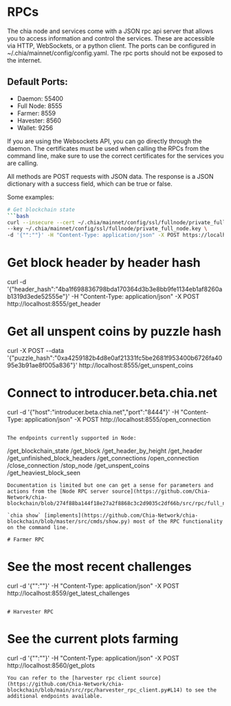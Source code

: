 # RPCs
The chia node and services come with a JSON rpc api server that allows you to access information and control the services. These are accessible via HTTP, WebSockets, or a python client. The ports can be configured in ~/.chia/mainnet/config/config.yaml. The rpc ports should not be exposed to the internet. 

## Default Ports:
- Daemon: 55400
- Full Node: 8555
- Farmer: 8559
- Havester: 8560
- Wallet: 9256

If you are using the Websockets API, you can go directly through the daemon.
The certificates must be used when calling the RPCs from the command line, make sure to use the correct certificates for the services you are calling.

All methods are POST requests with JSON data. The response is a JSON dictionary with a success field, which can be true or false. 


Some examples:
```bash
# Get blockchain state
```bash
curl --insecure --cert ~/.chia/mainnet/config/ssl/fullnode/private_full_node.crt \
--key ~/.chia/mainnet/config/ssl/fullnode/private_full_node.key \
-d '{"":""}' -H "Content-Type: application/json" -X POST https://localhost:8555/get_blockchain_state
```

# Get block header by header hash
curl -d '{"header_hash":"4ba1f698836798bda170364d3b3e8bb9fe1134eb1af8260ab1319d3ede52555e"}' -H "Content-Type: application/json" -X POST http://localhost:8555/get_header

# Get all unspent coins by puzzle hash
curl -X POST --data '{"puzzle_hash":"0xa4259182b4d8e0af21331fc5be2681f953400b6726fa4095e3b91ae8f005a836"}'   http://localhost:8555/get_unspent_coins

# Connect to introducer.beta.chia.net
curl -d '{"host":"introducer.beta.chia.net","port":"8444"}' -H "Content-Type: application/json" -X POST http://localhost:8555/open_connection
```

The endpoints currently supported in Node:
```
/get_blockchain_state
/get_block
/get_header_by_height
/get_header
/get_unfinished_block_headers
/get_connections
/open_connection
/close_connection
/stop_node
/get_unspent_coins
/get_heaviest_block_seen
```
Documentation is limited but one can get a sense for parameters and actions from the [Node RPC server source](https://github.com/Chia-Network/chia-blockchain/blob/274f88ba144f18e27a2f8868c3c2d9035c2df66b/src/rpc/full_node_rpc_server.py#L366).

`chia show` [implements](https://github.com/Chia-Network/chia-blockchain/blob/master/src/cmds/show.py) most of the RPC functionality on the command line.

# Farmer RPC
```
# See the most recent challenges

curl -d '{"":""}' -H "Content-Type: application/json" -X POST http://localhost:8559/get_latest_challenges
```

# Harvester RPC
```
# See the current plots farming

curl -d '{"":""}' -H "Content-Type: application/json" -X POST http://localhost:8560/get_plots
```
You can refer to the [harvester rpc client source](https://github.com/Chia-Network/chia-blockchain/blob/main/src/rpc/harvester_rpc_client.py#L14) to see the additional endpoints available.